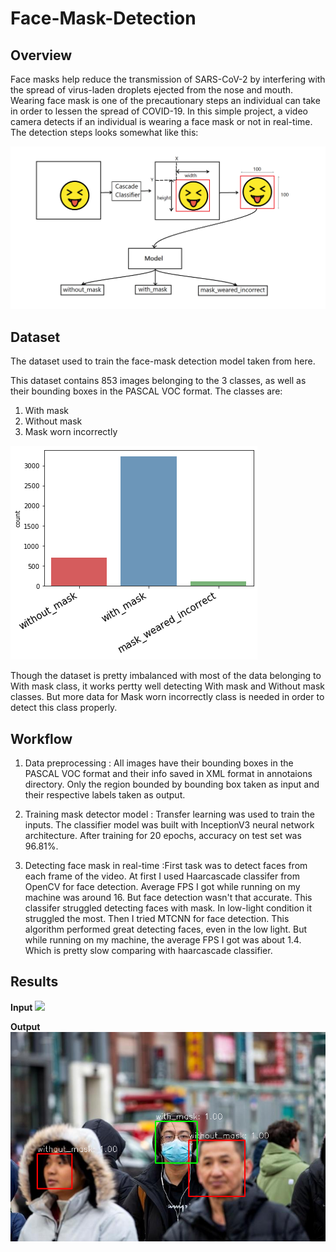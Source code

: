 # Face-Mask-Detection

## Overview
Face masks help reduce the transmission of SARS-CoV-2 by interfering with the spread of virus-laden droplets ejected from the nose and mouth. Wearing face mask is one of the precautionary steps an individual can take in order to lessen the spread of COVID-19. In this simple project, a video camera detects if an individual is wearing a face mask or not in real-time.
The detection steps looks somewhat like this: 

<img src="./Images/detection_step.png">

## Dataset
The dataset used to train the face-mask detection model taken from here.

This dataset contains 853 images belonging to the 3 classes, as well as their bounding boxes in the PASCAL VOC format. The classes are:

1. With mask
2. Without mask
3. Mask worn incorrectly

<img src="./Images/dataset.png">

Though the dataset is pretty imbalanced with most of the data belonging to With mask class, it works pertty well detecting With mask and Without mask classes. But more data for Mask worn incorrectly class is needed in order to detect this class properly.

## Workflow

1. Data preprocessing : All images have their bounding boxes in the PASCAL VOC format and their info saved in XML format in annotaions directory. Only the region bounded by bounding box taken as input and their respective labels taken as output.

2. Training mask detector model : Transfer learning was used to train the inputs. The classifier model was built with InceptionV3 neural network architecture. After training for 20 epochs, accuracy on test set was 96.81%.

3. Detecting face mask in real-time :First task was to detect faces from each frame of the video. At first I used Haarcascade classifer from OpenCV for face detection. Average FPS I got while running on my machine was around 16. But face detection wasn't that accurate. This classifer struggled detecting faces with mask. In low-light condition it struggled the most.
Then I tried MTCNN for face detection. This algorithm performed great detecting faces, even in the low light. But while running on my machine, the average FPS I got was about 1.4. Which is pretty slow comparing with haarcascade classifier.

## Results

**Input**
<img src="./Images/results.png">

**Output**
<img src="./Images/result1.png">

